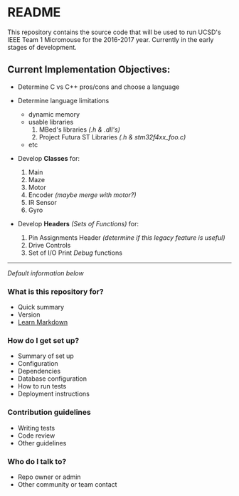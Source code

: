 # README

This repository contains the source code that will be used to run UCSD's IEEE Team 1 Micromouse for the 2016-2017 year. Currently in the early stages of development.

## Current Implementation Objectives:
* Determine C vs C++ pros/cons and choose a language

* Determine language limitations
    + dynamic memory
	+ usable libraries
	    1. MBed's libraries *(.h & .dll's)*
		2. Project Futura ST Libraries *(.h & stm32f4xx_foo.c)*
	+ etc
	
* Develop __Classes__ for:
	1. Main
	2. Maze
    3. Motor
	4. Encoder _(maybe merge with motor?)_
	5. IR Sensor
	6. Gyro
	
* Develop __Headers__ *(Sets of Functions)* for:
	1. Pin Assignments Header _(determine if this legacy feature is useful)_
	2. Drive Controls
	2. Set of I/O Print _Debug_ functions
	
* * *
*Default information below*
### What is this repository for?

* Quick summary
* Version
* [Learn Markdown](https://bitbucket.org/tutorials/markdowndemo)

### How do I get set up?

* Summary of set up
* Configuration
* Dependencies
* Database configuration
* How to run tests
* Deployment instructions

### Contribution guidelines

* Writing tests
* Code review
* Other guidelines

### Who do I talk to?

* Repo owner or admin
* Other community or team contact